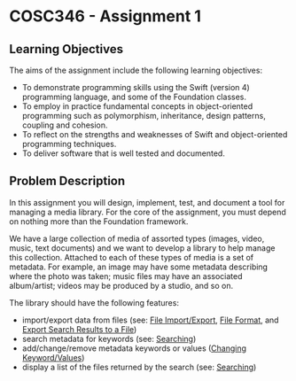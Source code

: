 # COSC346 - Assignment 1

## Learning Objectives

The aims of the assignment include the following learning objectives:
* To demonstrate programming skills using the Swift (version 4) programming language, and some of the Foundation classes.
* To employ in practice fundamental concepts in object-oriented programming such as polymorphism, inheritance, design patterns, coupling and cohesion.
* To reflect on the strengths and weaknesses of Swift and object-oriented programming techniques.
* To deliver software that is well tested and documented.

## Problem Description

In this assignment you will design, implement, test, and document a tool for managing a media library. For the core of 
the assignment, you must depend on nothing more than the Foundation framework.

We have a large collection of media of assorted types (images, video, music, text documents) and we want to develop a library 
to help manage this collection. Attached to each of these types of media is a set of metadata. For example, an image may 
have some metadata describing where the photo was taken; music files may have an associated album/artist; videos may 
be produced by a studio, and so on.

The library should have the following features:
* import/export data from files (see: [File Import/Export](#file-importexport), [File Format](#file-format), and [Export Search Results to a File](#export-search-results-to-a-file))
* search metadata for keywords (see: [Searching](#searching))
* add/change/remove metadata keywords or values ([Changing Keyword/Values](#changing-keywordvalues))
* display a list of the files returned by the search (see: [Searching](#searching))
